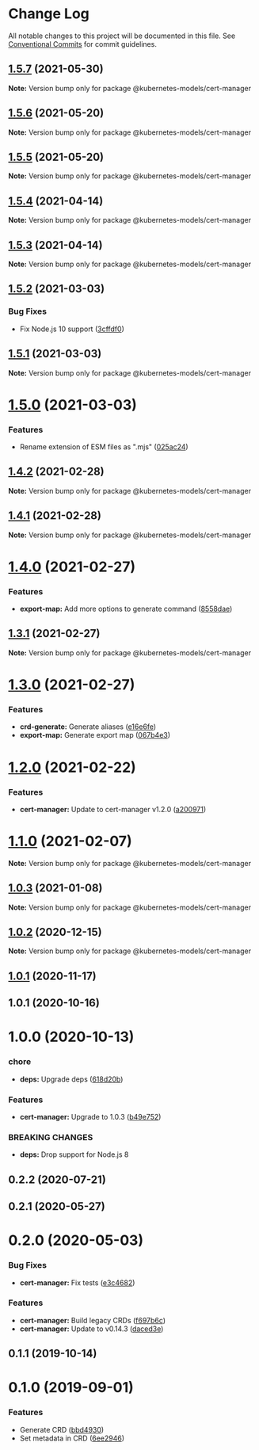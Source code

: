 # Change Log

All notable changes to this project will be documented in this file.
See [Conventional Commits](https://conventionalcommits.org) for commit guidelines.

## [1.5.7](https://github.com/tommy351/kubernetes-models-ts/compare/@kubernetes-models/cert-manager@1.5.6...@kubernetes-models/cert-manager@1.5.7) (2021-05-30)

**Note:** Version bump only for package @kubernetes-models/cert-manager





## [1.5.6](https://github.com/tommy351/kubernetes-models-ts/compare/@kubernetes-models/cert-manager@1.5.5...@kubernetes-models/cert-manager@1.5.6) (2021-05-20)

**Note:** Version bump only for package @kubernetes-models/cert-manager





## [1.5.5](https://github.com/tommy351/kubernetes-models-ts/compare/@kubernetes-models/cert-manager@1.5.4...@kubernetes-models/cert-manager@1.5.5) (2021-05-20)

**Note:** Version bump only for package @kubernetes-models/cert-manager





## [1.5.4](https://github.com/tommy351/kubernetes-models-ts/compare/@kubernetes-models/cert-manager@1.5.3...@kubernetes-models/cert-manager@1.5.4) (2021-04-14)

**Note:** Version bump only for package @kubernetes-models/cert-manager





## [1.5.3](https://github.com/tommy351/kubernetes-models-ts/compare/@kubernetes-models/cert-manager@1.5.2...@kubernetes-models/cert-manager@1.5.3) (2021-04-14)

**Note:** Version bump only for package @kubernetes-models/cert-manager





## [1.5.2](https://github.com/tommy351/kubernetes-models-ts/compare/@kubernetes-models/cert-manager@1.5.1...@kubernetes-models/cert-manager@1.5.2) (2021-03-03)


### Bug Fixes

* Fix Node.js 10 support ([3cffdf0](https://github.com/tommy351/kubernetes-models-ts/commit/3cffdf0d0a0efc24fcc959d20c8bca657385488f))





## [1.5.1](https://github.com/tommy351/kubernetes-models-ts/compare/@kubernetes-models/cert-manager@1.5.0...@kubernetes-models/cert-manager@1.5.1) (2021-03-03)

**Note:** Version bump only for package @kubernetes-models/cert-manager





# [1.5.0](https://github.com/tommy351/kubernetes-models-ts/compare/@kubernetes-models/cert-manager@1.4.2...@kubernetes-models/cert-manager@1.5.0) (2021-03-03)


### Features

* Rename extension of ESM files as ".mjs" ([025ac24](https://github.com/tommy351/kubernetes-models-ts/commit/025ac24948a07f2d48cc3fe4d3b6329749bc5c3a))





## [1.4.2](https://github.com/tommy351/kubernetes-models-ts/compare/@kubernetes-models/cert-manager@1.4.1...@kubernetes-models/cert-manager@1.4.2) (2021-02-28)

**Note:** Version bump only for package @kubernetes-models/cert-manager





## [1.4.1](https://github.com/tommy351/kubernetes-models-ts/compare/@kubernetes-models/cert-manager@1.4.0...@kubernetes-models/cert-manager@1.4.1) (2021-02-28)

**Note:** Version bump only for package @kubernetes-models/cert-manager





# [1.4.0](https://github.com/tommy351/kubernetes-models-ts/compare/@kubernetes-models/cert-manager@1.3.1...@kubernetes-models/cert-manager@1.4.0) (2021-02-27)


### Features

* **export-map:** Add more options to generate command ([8558dae](https://github.com/tommy351/kubernetes-models-ts/commit/8558daedd09894c2098fa16dfd103858aeb40d5a))





## [1.3.1](https://github.com/tommy351/kubernetes-models-ts/compare/@kubernetes-models/cert-manager@1.3.0...@kubernetes-models/cert-manager@1.3.1) (2021-02-27)

**Note:** Version bump only for package @kubernetes-models/cert-manager





# [1.3.0](https://github.com/tommy351/kubernetes-models-ts/compare/@kubernetes-models/cert-manager@1.2.0...@kubernetes-models/cert-manager@1.3.0) (2021-02-27)


### Features

* **crd-generate:** Generate aliases ([e16e6fe](https://github.com/tommy351/kubernetes-models-ts/commit/e16e6fe8736e95cfc48dcfe4ab2f244ac33bb380))
* **export-map:** Generate export map ([067b4e3](https://github.com/tommy351/kubernetes-models-ts/commit/067b4e303c0f662e113fc2ee65e8edf36a86c958))





# [1.2.0](https://github.com/tommy351/kubernetes-models-ts/compare/@kubernetes-models/cert-manager@1.1.0...@kubernetes-models/cert-manager@1.2.0) (2021-02-22)


### Features

* **cert-manager:** Update to cert-manager v1.2.0 ([a200971](https://github.com/tommy351/kubernetes-models-ts/commit/a200971e3f51d3faa072c98456734aec797cee81))





# [1.1.0](https://github.com/tommy351/kubernetes-models-ts/compare/@kubernetes-models/cert-manager@1.0.3...@kubernetes-models/cert-manager@1.1.0) (2021-02-07)

**Note:** Version bump only for package @kubernetes-models/cert-manager





## [1.0.3](https://github.com/tommy351/kubernetes-models-ts/compare/@kubernetes-models/cert-manager@1.0.2...@kubernetes-models/cert-manager@1.0.3) (2021-01-08)

**Note:** Version bump only for package @kubernetes-models/cert-manager





## [1.0.2](https://github.com/tommy351/kubernetes-models-ts/compare/@kubernetes-models/cert-manager@1.0.1...@kubernetes-models/cert-manager@1.0.2) (2020-12-15)

**Note:** Version bump only for package @kubernetes-models/cert-manager





## [1.0.1](https://github.com/tommy351/kubernetes-models-ts/compare/@kubernetes-models/cert-manager@1.0.1...@kubernetes-models/cert-manager@1.0.1) (2020-11-17)



## 1.0.1 (2020-10-16)



# 1.0.0 (2020-10-13)


### chore

* **deps:** Upgrade deps ([618d20b](https://github.com/tommy351/kubernetes-models-ts/commit/618d20b202ed91ee43814aa69e08a84f21d8ae1b))


### Features

* **cert-manager:** Upgrade to 1.0.3 ([b49e752](https://github.com/tommy351/kubernetes-models-ts/commit/b49e752bddc7c2badabd7053f218b0383aefb6ad))


### BREAKING CHANGES

* **deps:** Drop support for Node.js 8



## 0.2.2 (2020-07-21)



## 0.2.1 (2020-05-27)



# 0.2.0 (2020-05-03)


### Bug Fixes

* **cert-manager:** Fix tests ([e3c4682](https://github.com/tommy351/kubernetes-models-ts/commit/e3c4682aba0952ac6fab0cb604b75cf76f7986b3))


### Features

* **cert-manager:** Build legacy CRDs ([f697b6c](https://github.com/tommy351/kubernetes-models-ts/commit/f697b6ce395a7bc52738c8ee5d5fa2e413de777b))
* **cert-manager:** Update to v0.14.3 ([daced3e](https://github.com/tommy351/kubernetes-models-ts/commit/daced3ef1b0b16548c007cc1316774fce61a560e))



## 0.1.1 (2019-10-14)



# 0.1.0 (2019-09-01)


### Features

* Generate CRD ([bbd4930](https://github.com/tommy351/kubernetes-models-ts/commit/bbd4930d54650175261a62a5317dc9e6909dc147))
* Set metadata in CRD ([6ee2946](https://github.com/tommy351/kubernetes-models-ts/commit/6ee29461188a7a76f3e68da79d6beed6c033d917))
